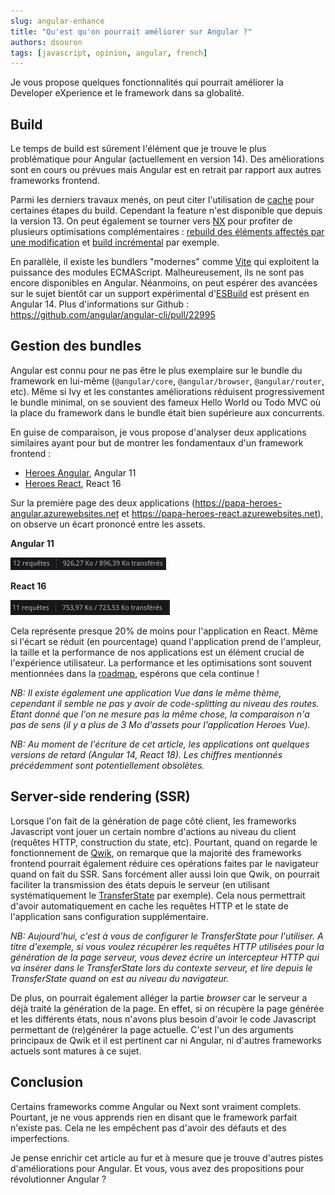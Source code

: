 ```yaml
---
slug: angular-enhance
title: "Qu'est qu'on pourrait améliorer sur Angular ?"
authors: dsouron
tags: [javascript, opinion, angular, french]
---
```


Je vous propose quelques fonctionnalités qui pourrait améliorer la Developer eXperience et le framework dans sa globalité.

<!--truncate-->

## Build

Le temps de build est sûrement l'élément que je trouve le plus problématique pour Angular (actuellement en version 14). Des améliorations sont en cours ou prévues mais Angular est en retrait par rapport aux autres frameworks frontend.

Parmi les derniers travaux menés, on peut citer l'utilisation de [cache](https://angular.io/cli/cache) pour certaines étapes du build. Cependant la feature n'est disponible que depuis la version 13. On peut également se tourner vers [NX](https://nx.dev/) pour profiter de plusieurs optimisations complémentaires : [rebuild des éléments affectés par une modification](https://nx.dev/using-nx/affected) et [build incrémental](https://nx.dev/ci/setup-incremental-builds-angular) par exemple.

En parallèle, il existe les bundlers "modernes" comme [Vite](https://vitejs.dev/) qui exploitent la puissance des modules ECMAScript. Malheureusement, ils ne sont pas encore disponibles en Angular. Néanmoins, on peut espérer des avancées sur le sujet bientôt car un support expérimental d'[ESBuild](https://esbuild.github.io/) est présent en Angular 14. Plus d'informations sur Github : https://github.com/angular/angular-cli/pull/22995

## Gestion des bundles

Angular est connu pour ne pas être le plus exemplaire sur le bundle du framework en lui-même (`@angular/core`, `@angular/browser`, `@angular/router`, etc). Même si Ivy et les constantes améliorations réduisent progressivement le bundle minimal, on se souvient des fameux Hello World ou Todo MVC où la place du framework dans le bundle était bien supérieure aux concurrents.

En guise de comparaison, je vous propose d'analyser deux applications similaires ayant pour but de montrer les fondamentaux d'un framework frontend :

- [Heroes Angular](https://github.com/johnpapa/heroes-angular), Angular 11
- [Heroes React](https://github.com/johnpapa/heroes-react), React 16

Sur la première page des deux applications (https://papa-heroes-angular.azurewebsites.net et https://papa-heroes-react.azurewebsites.net), on observe un écart prononcé entre les assets.

**Angular 11**

![Assets téléchargés en Angular : 926 Ko](./heroes-angular.png)

**React 16**

![Assets téléchargés en React : 754 Ko](./heroes-react.png)

Cela représente presque 20% de moins pour l'application en React. Même si l'écart se réduit (en pourcentage) quand l'application prend de l'ampleur, la taille et la performance de nos applications est un élément crucial de l'expérience utilisateur. La performance et les optimisations sont souvent mentionnées dans la [roadmap](https://angular.io/guide/roadmap), espérons que cela continue !

_NB: Il existe également une application Vue dans le même thème, cependant il semble ne pas y avoir de code-splitting au niveau des routes. Etant donné que l'on ne mesure pas la même chose, la comparaison n'a pas de sens (il y a plus de 3 Mo d'assets pour l'application Heroes Vue)._

_NB: Au moment de l'écriture de cet article, les applications ont quelques versions de retard (Angular 14, React 18). Les chiffres mentionnés précédemment sont potentiellement obsolètes._

## Server-side rendering (SSR)

Lorsque l'on fait de la génération de page côté client, les frameworks Javascript vont jouer un certain nombre d'actions au niveau du client (requêtes HTTP, construction du state, etc). Pourtant, quand on regarde le fonctionnement de [Qwik](https://qwik.builder.io/), on remarque que la majorité des frameworks frontend pourrait également réduire ces opérations faites par le navigateur quand on fait du SSR. Sans forcément aller aussi loin que Qwik, on pourrait faciliter la transmission des états depuis le serveur (en utilisant systématiquement le [TransferState](https://angular.io/api/platform-browser/TransferState) par exemple). Cela nous permettrait d'avoir automatiquement en cache les requêtes HTTP et le state de l'application sans configuration supplémentaire.

_NB: Aujourd'hui, c'est à vous de configurer le TransferState pour l'utiliser. A titre d'exemple, si vous voulez récupérer les requêtes HTTP utilisées pour la génération de la page serveur, vous devez écrire un intercepteur HTTP qui va insérer dans le TransferState lors du contexte serveur, et lire depuis le TransferState quand on est au niveau du navigateur._

De plus, on pourrait également alléger la partie _browser_ car le serveur a déjà traité la génération de la page. En effet, si on récupère la page générée et les différents états, nous n'avons plus besoin d'avoir le code Javascript permettant de (re)générer la page actuelle. C'est l'un des arguments principaux de Qwik et il est pertinent car ni Angular, ni d'autres frameworks actuels sont matures à ce sujet.

## Conclusion

Certains frameworks comme Angular ou Next sont vraiment complets. Pourtant, je ne vous apprends rien en disant que le framework parfait n'existe pas. Cela ne les empêchent pas d'avoir des défauts et des imperfections.

Je pense enrichir cet article au fur et à mesure que je trouve d'autres pistes d'améliorations pour Angular. Et vous, vous avez des propositions pour révolutionner Angular ?
